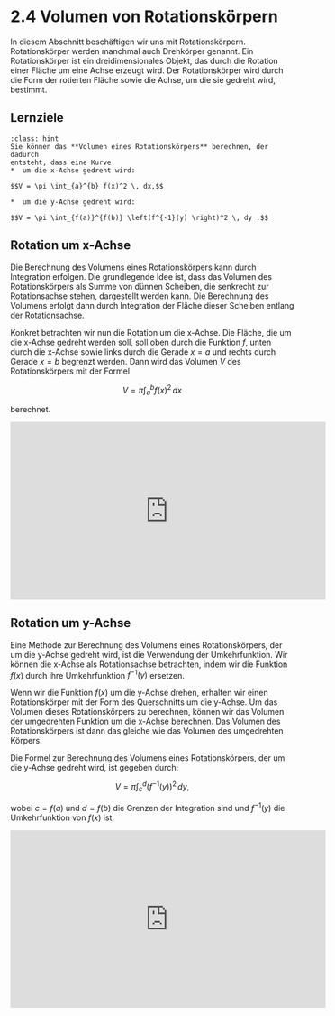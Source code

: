 # 2.4 Volumen von Rotationskörpern

In diesem Abschnitt beschäftigen wir uns mit Rotationskörpern. Rotationskörper
werden manchmal auch Drehkörper genannt. Ein Rotationskörper ist ein
dreidimensionales Objekt, das durch die Rotation einer Fläche um eine Achse
erzeugt wird. Der Rotationskörper wird durch die Form der rotierten Fläche sowie
die Achse, um die sie gedreht wird, bestimmt.

## Lernziele 

```{admonition} Lernziele
:class: hint
Sie können das **Volumen eines Rotationskörpers** berechnen, der dadurch
entsteht, dass eine Kurve
*  um die x-Achse gedreht wird:

$$V = \pi \int_{a}^{b} f(x)^2 \, dx,$$

*  um die y-Achse gedreht wird:

$$V = \pi \int_{f(a)}^{f(b)} \left(f^{-1}(y) \right)^2 \, dy .$$
```


## Rotation um x-Achse

Die Berechnung des Volumens eines Rotationskörpers kann durch Integration
erfolgen. Die grundlegende Idee ist, dass das Volumen des Rotationskörpers als
Summe von dünnen Scheiben, die senkrecht zur Rotationsachse stehen, dargestellt
werden kann. Die Berechnung des Volumens erfolgt dann durch Integration der
Fläche dieser Scheiben entlang der Rotationsachse.

Konkret betrachten wir nun die Rotation um die x-Achse. Die Fläche, die um die
x-Achse gedreht werden soll, soll oben durch die Funktion $f$, unten durch die
x-Achse sowie links durch die Gerade $x=a$ und rechts durch Gerade $x=b$
begrenzt werden. Dann wird das Volumen $V$ des Rotationskörpers mit der Formel

$$V = \pi \int_a^b f(x)^2 \, dx$$

berechnet.

<iframe width="560" height="315" src="https://www.youtube.com/embed/mk7PZfAmB1g" title="YouTube video player" frameborder="0" allow="accelerometer; autoplay; clipboard-write; encrypted-media; gyroscope; picture-in-picture; web-share" allowfullscreen></iframe>

## Rotation um y-Achse

Eine Methode zur Berechnung des Volumens eines Rotationskörpers, der um die
y-Achse gedreht wird, ist die Verwendung der Umkehrfunktion. Wir können die
x-Achse als Rotationsachse betrachten, indem wir die Funktion $f(x)$ durch ihre
Umkehrfunktion $f^{-1}(y)$ ersetzen.

Wenn wir die Funktion $f(x)$ um die y-Achse drehen, erhalten wir einen
Rotationskörper mit der Form des Querschnitts um die y-Achse. Um das Volumen
dieses Rotationskörpers zu berechnen, können wir das Volumen der umgedrehten
Funktion um die x-Achse berechnen. Das Volumen des Rotationskörpers ist dann das
gleiche wie das Volumen des umgedrehten Körpers.

Die Formel zur Berechnung des Volumens eines Rotationskörpers, der um die
y-Achse gedreht wird, ist gegeben durch:

$$V = \pi  \int_c^d  (f^{-1}(y))^2 \, dy ,$$

wobei $c = f(a)$ und $d = f(b)$ die Grenzen der Integration sind und $f^{-1}(y)$ die
Umkehrfunktion von $f(x)$ ist.

<iframe width="560" height="315" src="https://www.youtube.com/embed/Jv1DrugW1nk" title="YouTube video player" frameborder="0" allow="accelerometer; autoplay; clipboard-write; encrypted-media; gyroscope; picture-in-picture; web-share" allowfullscreen></iframe>